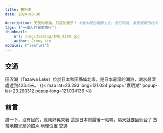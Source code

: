 ```yaml
---
title: 嘉明湖
date: 2024-08-30

description: 天使的眼淚，月亮的鏡子！ #會出現在縮圖上方，沒打的話，會直接顯示內文
tags: ["一個人的畢業旅行"]
thumbnail:
    url: /img/Jiaming/IMG_9289.jpg
    author: Jimmy Lin
modules: ["leaflet"]
---
```


## 交通

田沢湖（Tazawa Lake）位於日本秋田縣仙北市，是日本最深的湖泊，湖水最深處達到423.4米。
{{< map lat=23.293 long=121.034 popup="嘉明湖" popup-lat=23.293312 popup-long=121.034136 >}}

## 前言

講一下，沒有目的，就剛好晃來著
這是日本的最後一站嗎，隔天就要回仙台了
放當地觀光局的照片
地理位置
交通
